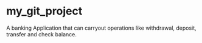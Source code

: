 # my_git_project
A banking Application that can carryout operations like withdrawal, deposit, transfer and check balance.
